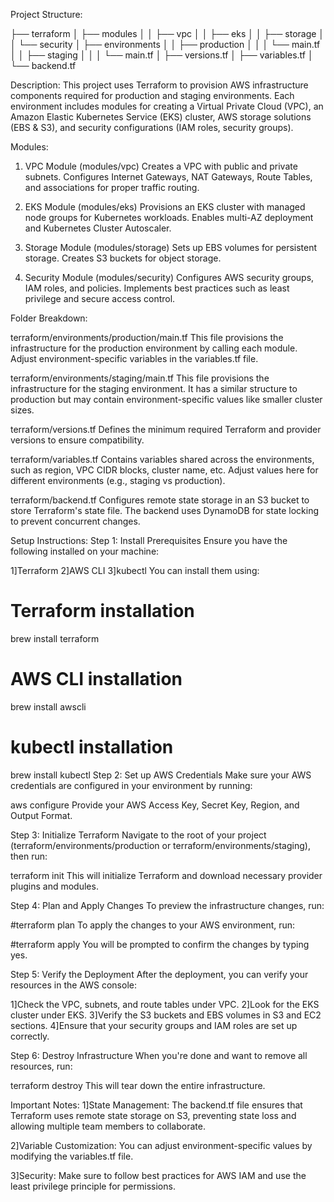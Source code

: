 Project Structure:

├── terraform
│   ├── modules
│   │   ├── vpc
│   │   ├── eks
│   │   ├── storage
│   │   └── security
│   ├── environments
│   │   ├── production
│   │   │    └── main.tf
│   │   ├── staging
│   │   │    └── main.tf
│   ├── versions.tf
│   ├── variables.tf
│   └── backend.tf

Description:
This project uses Terraform to provision AWS infrastructure components required for production and staging environments. Each environment includes modules for creating a Virtual Private Cloud (VPC), an Amazon Elastic Kubernetes Service (EKS) cluster, AWS storage solutions (EBS & S3), and security configurations (IAM roles, security groups).


Modules:
1. VPC Module (modules/vpc)
Creates a VPC with public and private subnets.
Configures Internet Gateways, NAT Gateways, Route Tables, and associations for proper traffic routing.

2. EKS Module (modules/eks)
Provisions an EKS cluster with managed node groups for Kubernetes workloads.
Enables multi-AZ deployment and Kubernetes Cluster Autoscaler.

4. Storage Module (modules/storage)
Sets up EBS volumes for persistent storage.
Creates S3 buckets for object storage.

6. Security Module (modules/security)
Configures AWS security groups, IAM roles, and policies.
Implements best practices such as least privilege and secure access control.

Folder Breakdown:

terraform/environments/production/main.tf
This file provisions the infrastructure for the production environment by calling each module.
Adjust environment-specific variables in the variables.tf file.

terraform/environments/staging/main.tf
This file provisions the infrastructure for the staging environment.
It has a similar structure to production but may contain environment-specific values like smaller cluster sizes.

terraform/versions.tf
Defines the minimum required Terraform and provider versions to ensure compatibility.

terraform/variables.tf
Contains variables shared across the environments, such as region, VPC CIDR blocks, cluster name, etc.
Adjust values here for different environments (e.g., staging vs production).

terraform/backend.tf
Configures remote state storage in an S3 bucket to store Terraform's state file.
The backend uses DynamoDB for state locking to prevent concurrent changes.

Setup Instructions:
Step 1: Install Prerequisites
Ensure you have the following installed on your machine:

1]Terraform
2]AWS CLI
3]kubectl
You can install them using:


# Terraform installation
brew install terraform

# AWS CLI installation
brew install awscli

# kubectl installation
brew install kubectl
Step 2: Set up AWS Credentials
Make sure your AWS credentials are configured in your environment by running:


aws configure
Provide your AWS Access Key, Secret Key, Region, and Output Format.

Step 3: Initialize Terraform
Navigate to the root of your project (terraform/environments/production or terraform/environments/staging), then run:


terraform init
This will initialize Terraform and download necessary provider plugins and modules.

Step 4: Plan and Apply Changes
To preview the infrastructure changes, run:

#terraform plan
To apply the changes to your AWS environment, run:


#terraform apply
You will be prompted to confirm the changes by typing yes.

Step 5: Verify the Deployment
After the deployment, you can verify your resources in the AWS console:

1]Check the VPC, subnets, and route tables under VPC.
2]Look for the EKS cluster under EKS.
3]Verify the S3 buckets and EBS volumes in S3 and EC2 sections.
4]Ensure that your security groups and IAM roles are set up correctly.

Step 6: Destroy Infrastructure
When you're done and want to remove all resources, run:


terraform destroy
This will tear down the entire infrastructure.

Important Notes:
1]State Management: The backend.tf file ensures that Terraform uses remote state storage on S3, preventing state loss and allowing multiple team members to collaborate.

2]Variable Customization: You can adjust environment-specific values by modifying the variables.tf file.

3]Security: Make sure to follow best practices for AWS IAM and use the least privilege principle for permissions.


